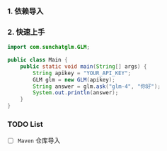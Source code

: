 
### 1. 依赖导入

### 2. 快速上手 
```java
import com.sunchatglm.GLM;

public class Main {
    public static void main(String[] args) {
        String apikey = "YOUR_API_KEY";
        GLM glm = new GLM(apikey);
        String answer = glm.ask("glm-4", "你好");
        System.out.println(answer);
    }
}
```


### TODO List
- [ ] `Maven` 仓库导入


